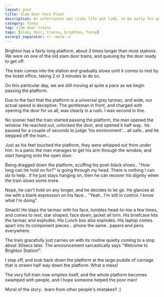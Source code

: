 ```yaml
---
layout: post
title: Slam Door Face Plant
description: An unfortunate man risks life and limb, to be early for work!
category: funny
tag: slam door trains
tags: [slam, door, trains, brighton, funny]
excerpt_separator: <!--more-->
---
```


Brighton has a fairly long platform, about 3 times longer than most stations. We were on one of the old slam door trains, and queuing by the door ready to get off.

The train comes into the station and gradually slows until it comes to rest by the ticket office, taking 2 or 3 minutes to do so.

On this particular day, we are still moving at quite a pace as we begin passing the platform. 

Due to the fact that the platform is a universal grey tarmac, and wide, our actual speed is deceptive. The gentleman in front, and charged with opening the door for us all, was clearly in a rush. I was second in line. 

No sooner had the train started passing the platform, the man opened the window. He reached out, unlocked the door, and opened it half way.. he paused for a couple of seconds to judge 'his environment'... all safe.. and he stepped off the train...
<!--more-->
Just as his feet touched the platform, they were whipped out from under him. In a panic the man manages to get his arm through the window, and start hanging onto the open door.

Being dragged down the platform, scuffing his posh black shoes.. "How long can he hold on for?" is going through my head. There is nothing I can do to help.. if he just stays hanging on, then he can recover his dignity when the train slows some more.

Nope, he can't hold on any longer, and he decides to let go. He glances at me with a blank expression on his face... "Yeah.. I'm still in control. I know what I'm doing".

Smack! He slaps the tarmac with his face, tumbles head-to-toe a few times, and comes to rest, star shaped, face down, jacket all torn. His briefcase hits the tarmac and explodes. His Lunch box also explodes. His laptop comes apart into its component pieces... phone the same.. papers and pens everywhere.

The train gracefully just carries on with its routine quietly coming to a stop about 30secs later. The announcement sarcastically says "Welcome to Brighton Station!". 

I step off, and look back down the platform at the large puddle of carnage that is strewn half way down the platform. What a mess!

The very full train now empties itself, and the whole platform becomes swamped with people, and I hope someone helped the poor man!

Moral of the story.. learn from other people's mistakes!! :)
